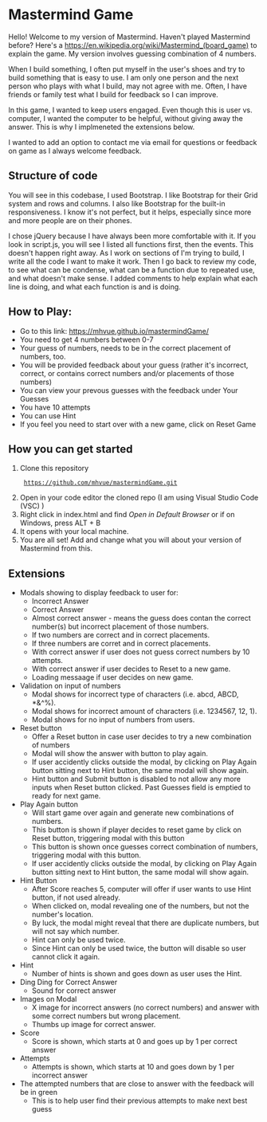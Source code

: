 # Mastermind Game
Hello! Welcome to my version of Mastermind. Haven't played Mastermind before? Here's a https://en.wikipedia.org/wiki/Mastermind_(board_game) to explain the game. My version involves guessing combination of 4 numbers. 

When I build something, I often put myself in the user's shoes and try to build something that is easy to use. I am only one person and the next person who plays with what I build, may not agree with me. Often, I have friends or family test what I build for feedback so I can improve.

In this game, I wanted to keep users engaged. Even though this is user vs. computer, I wanted the computer to be helpful, without giving away the answer. This is why I implmeneted the extensions below. 

I wanted to add an option to contact me via email for questions or feedback on game as I always welcome feedback.

## Structure of code 
You will see in this codebase, I used Bootstrap. I like Bootstrap for their Grid system and rows and columns. I also like Bootstrap for the built-in responsiveness. I know it's not perfect, but it helps, especially since more and more people are on their phones. 

I chose jQuery because I have always been more comfortable with it. If you look in script.js, you will see I listed all functions first, then the events. This doesn't happen right away.  As I work on sections of I'm trying to build, I write all the code I want to make it work. Then I go back to review my code, to see what can be condense, what can be a function due to repeated use, and what doesn't make sense. I added comments to help explain what each line is doing, and what each function is and is doing.  

## How to Play: 
* Go to this link: https://mhvue.github.io/mastermindGame/ 
* You need to get 4 numbers between 0-7
* Your guess of numbers, needs to be in the correct placement of numbers, too. 
* You will be provided feedback about your guess (rather it's incorrect, correct, or contains correct numbers and/or placements of those numbers)
* You can view your prevous guesses with the feedback under Your Guesses 
* You have 10 attempts 
* You can use Hint 
* If you feel you need to start over with a new game, click on Reset Game

## How you can get started
1. Clone this repository<code><pre> https://github.com/mhvue/mastermindGame.git </code></pre>
2. Open in your code editor the cloned repo (I am using Visual Studio Code (VSC) )
3. Right click in index.html and find _Open in Default Browser_ or if on Windows, press ALT + B
4. It opens with your local machine.
5. You are all set! Add and change what you will about your version of Mastermind from this.  


## Extensions 
* Modals showing to display feedback to user for:
    * Incorrect Answer 
    * Correct Answer
    * Almost correct answer - means the guess does contan the correct number(s) but incorrect placement of those numbers. 
    * If two numbers are correct and in correct placements.
    * If three numbers are corret and in correct placements.
    * With correct answer if user does not guess correct numbers by 10 attempts.
    * With correct answer if user decides to Reset to a new game.
    * Loading messaage if user decides on new game.
* Validation on input of numbers 
    * Modal shows for incorrect type of characters (i.e. abcd, ABCD, *&^%).
    * Modal shows for incorrect amount of characters (i.e. 1234567, 12, 1).
    * Modal shows for no input of numbers from users.
* Reset button
    * Offer a Reset button in case user decides to try a new combination of numbers 
    * Modal will show the answer with button to play again. 
    * If user accidently clicks outside the modal, by clicking on Play Again button sitting next to Hint button, the same modal will show again.
    * Hint button and Submit button is disabled to not allow any more inputs when Reset button clicked.  Past Guesses field is emptied to ready for next game. 
* Play Again button
    * Will start game over again and generate new combinations of numbers.
    * This button is shown if player decides to reset game by click on Reset button, triggering modal with this button
    * This button is shown once guesses correct combination of numbers, triggering modal with this button. 
    * If user accidently clicks outside the modal, by clicking on Play Again button sitting next to Hint button, the same modal will show again.
* Hint Button 
    * After Score reaches 5, computer will offer if user wants to use Hint button, if not used already.
    * When clicked on, modal revealing one of the numbers, but not the number's location. 
    * By luck, the modal might reveal that there are duplicate numbers, but will not say which number.
    * Hint can only be used twice. 
    * Since Hint can only be used twice, the button will disable so user cannot click it again. 
* Hint 
    * Number of hints is shown and goes down as user uses the Hint.
* Ding Ding for Correct Answer 
    * Sound for correct answer 
* Images on Modal 
    * X image for incorrect answers (no correct numbers) and answer with some correct numbers but wrong placement. 
    * Thumbs up image for correct answer. 
* Score
    * Score is shown, which starts at 0 and goes up by 1 per correct answer 
* Attempts
    * Attempts is shown, which starts at 10 and goes down by 1 per incorrect answer 
* The attempted numbers that are close to answer with the feedback will be in green
    * This is to help user find their previous attempts to make next best guess